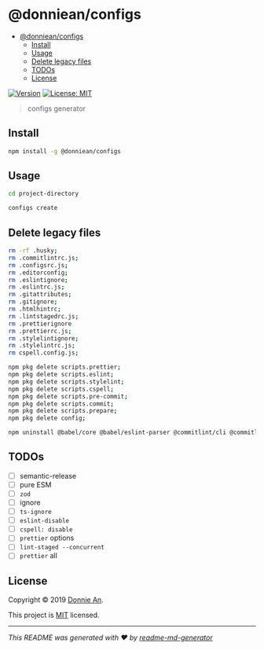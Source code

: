 # @donniean/configs

- [@donniean/configs](#donnieanconfigs)
  - [Install](#install)
  - [Usage](#usage)
  - [Delete legacy files](#delete-legacy-files)
  - [TODOs](#todos)
  - [License](#license)

[![Version](https://img.shields.io/npm/v/@donniean/configs.svg)](https://www.npmjs.com/package/@donniean/configs) [![License: MIT](https://img.shields.io/github/license/donniean/configs)](https://github.com/donniean/configs/blob/master/LICENSE)

> configs generator

## Install

```sh
npm install -g @donniean/configs
```

## Usage

```sh
cd project-directory
```

```sh
configs create
```

## Delete legacy files

```sh
rm -rf .husky;
rm .commitlintrc.js;
rm .configsrc.js;
rm .editorconfig;
rm .eslintignore;
rm .eslintrc.js;
rm .gitattributes;
rm .gitignore;
rm .htmlhintrc;
rm .lintstagedrc.js;
rm .prettierignore
rm .prettierrc.js;
rm .stylelintignore;
rm .stylelintrc.js;
rm cspell.config.js;

npm pkg delete scripts.prettier;
npm pkg delete scripts.eslint;
npm pkg delete scripts.stylelint;
npm pkg delete scripts.cspell;
npm pkg delete scripts.pre-commit;
npm pkg delete scripts.commit;
npm pkg delete scripts.prepare;
npm pkg delete config;

npm uninstall @babel/core @babel/eslint-parser @commitlint/cli @commitlint/config-conventional @stylelint/postcss-css-in-js @typescript-eslint/eslint-plugin @typescript-eslint/parser commitizen cspell cz-conventional-changelog eslint eslint-config-airbnb eslint-config-airbnb-typescript eslint-import-resolver-typescript postcss-syntax eslint-config-prettier eslint-import-resolver-webpack eslint-plugin-html eslint-plugin-import eslint-plugin-jsx-a11y eslint-plugin-node eslint-plugin-prettier eslint-plugin-react eslint-plugin-react-hooks eslint-plugin-simple-import-sort htmlhint husky lint-staged prettier stylelint stylelint-config-prettier stylelint-config-rational-order stylelint-config-standard stylelint-config-styled-components stylelint-order stylelint-prettier prettier-plugin-packagejson && rm package-lock.json;
```

## TODOs

- [ ] semantic-release
- [ ] pure ESM
- [ ] `zod`
- [ ] ignore
- [ ] `ts-ignore`
- [ ] `eslint-disable`
- [ ] `cspell: disable`
- [ ] `prettier` options
- [ ] `lint-staged --concurrent`
- [ ] `prettier` all

## License

Copyright © 2019 [Donnie An](https://github.com/donniean).

This project is [MIT](https://github.com/donniean/configs/blob/master/LICENSE)
licensed.

---

_This README was generated with ❤️
by [readme-md-generator](https://github.com/kefranabg/readme-md-generator)_
